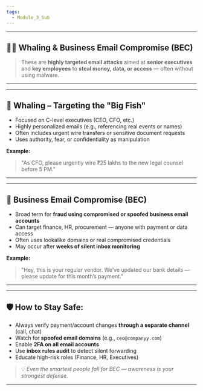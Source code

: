 ```yaml
---
tags:
  - Module_3_Sub
---
```

---
## 🐋📧 **Whaling & Business Email Compromise (BEC)**

> These are **highly targeted email attacks** aimed at **senior executives** and **key employees** to **steal money, data, or access** — often without using malware.

---


---
## 🐋 **Whaling – Targeting the "Big Fish"**

- Focused on C-level executives (CEO, CFO, etc.)
- Highly personalized emails (e.g., referencing real events or names)
- Often includes urgent wire transfers or sensitive document requests
- Uses authority, fear, or confidentiality as manipulation

**Example:**

> "As CFO, please urgently wire ₹25 lakhs to the new legal counsel before 5 PM."

---


---
## 🏢 **Business Email Compromise (BEC)**

- Broad term for **fraud using compromised or spoofed business email accounts**
- Can target finance, HR, procurement — anyone with payment or data access
- Often uses lookalike domains or real compromised credentials
- May occur after **weeks of silent inbox monitoring**

**Example:**

> "Hey, this is your regular vendor. We’ve updated our bank details — please update for this month’s payment."

---


---
## 🛡️ **How to Stay Safe:**

- Always verify payment/account changes **through a separate channel** (call, chat)
- Watch for **spoofed email domains** (e.g., `ceo@companyy.com`)
- Enable **2FA on all email accounts**
- Use **inbox rules audit** to detect silent forwarding
- Educate high-risk roles (Finance, HR, Executives)

> 💡 _Even the smartest people fall for BEC — awareness is your strongest defense._

---